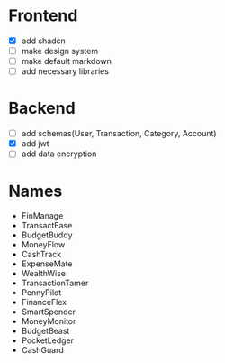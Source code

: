 # Frontend

- [X] add shadcn
- [ ] make design system
- [ ] make default markdown
- [ ] add necessary libraries

# Backend
- [ ] add schemas(User, Transaction, Category, Account)
- [X] add jwt
- [ ] add data encryption

# Names

- FinManage
- TransactEase
- BudgetBuddy
- MoneyFlow
- CashTrack
- ExpenseMate
- WealthWise
- TransactionTamer
- PennyPilot
- FinanceFlex
- SmartSpender
- MoneyMonitor
- BudgetBeast
- PocketLedger
- CashGuard